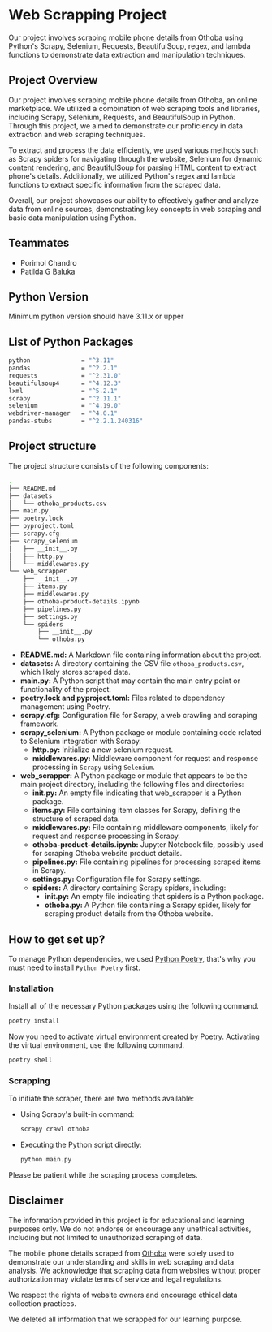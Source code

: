 # Web Scrapping Project

Our project involves scraping mobile phone details from [Othoba](https://www.othoba.com/smartphone?orderby=0&pagesize=40) using Python's Scrapy, Selenium, Requests, BeautifulSoup, regex, and lambda functions to demonstrate data extraction and manipulation techniques.

## Project Overview

Our project involves scraping mobile phone details from Othoba, an online marketplace. We utilized a combination of web scraping tools and libraries, including Scrapy, Selenium, Requests, and BeautifulSoup in Python. Through this project, we aimed to demonstrate our proficiency in data extraction and web scraping techniques.

To extract and process the data efficiently, we used various methods such as Scrapy spiders for navigating through the website, Selenium for dynamic content rendering, and BeautifulSoup for parsing HTML content to extract phone's details. Additionally, we utilized Python's regex and lambda functions to extract specific information from the scraped data.

Overall, our project showcases our ability to effectively gather and analyze data from online sources, demonstrating key concepts in web scraping and basic data manipulation using Python.

## Teammates

- Porimol Chandro
- Patilda G Baluka

## Python Version

Minimum python version should have 3.11.x or upper

## List of Python Packages

```bash
python              = "^3.11"
pandas              = "^2.2.1"
requests            = "^2.31.0"
beautifulsoup4      = "^4.12.3"
lxml                = "^5.2.1"
scrapy              = "^2.11.1"
selenium            = "^4.19.0"
webdriver-manager   = "^4.0.1"
pandas-stubs        = "^2.2.1.240316"
```

## Project structure

The project structure consists of the following components:

```bash
.
├── README.md
├── datasets
│   └── othoba_products.csv
├── main.py
├── poetry.lock
├── pyproject.toml
├── scrapy.cfg
├── scrapy_selenium
│   ├── __init__.py
│   ├── http.py
│   └── middlewares.py
└── web_scrapper
    ├── __init__.py
    ├── items.py
    ├── middlewares.py
    ├── othoba-product-details.ipynb
    ├── pipelines.py
    ├── settings.py
    └── spiders
        ├── __init__.py
        └── othoba.py
```

- **README.md:** A Markdown file containing information about the project.
- **datasets:** A directory containing the CSV file `othoba_products.csv`, which likely stores scraped data.
- **main.py:** A Python script that may contain the main entry point or functionality of the project.
- **poetry.lock and pyproject.toml:** Files related to dependency management using Poetry.
- **scrapy.cfg:** Configuration file for Scrapy, a web crawling and scraping framework.
- **scrapy_selenium:** A Python package or module containing code related to Selenium integration with Scrapy.
    - **http.py:** Initialize a new selenium request.
    - **middlewares.py:** Middleware component for request and response processing in `Scrapy` using `Selenium`.
- **web_scrapper:** A Python package or module that appears to be the main project directory, including the following files and directories:
    - **init.py:** An empty file indicating that web_scrapper is a Python package.
    - **items.py:** File containing item classes for Scrapy, defining the structure of scraped data.
    - **middlewares.py:** File containing middleware components, likely for request and response processing in Scrapy.
    - **othoba-product-details.ipynb:** Jupyter Notebook file, possibly used for scraping Othoba website product details.
    - **pipelines.py:** File containing pipelines for processing scraped items in Scrapy.
    - **settings.py:** Configuration file for Scrapy settings.
    - **spiders:** A directory containing Scrapy spiders, including:
        - **init.py:** An empty file indicating that spiders is a Python package.
        - **othoba.py:** A Python file containing a Scrapy spider, likely for scraping product details from the Othoba website.

## How to get set up?

To manage Python dependencies, we used [Python Poetry](https://python-poetry.org/docs/), that's why you must need to install `Python Poetry` first.

### Installation

Install all of the necessary Python packages using the following command.

```bash
poetry install
```

Now you need to activate virtual environment created by Poetry. Activating the virtual environment, use the following command.

```bash
poetry shell
```

### Scrapping

To initiate the scraper, there are two methods available:

- Using Scrapy's built-in command:

    ```bash
    scrapy crawl othoba
    ```

- Executing the Python script directly:

    ```bash
    python main.py
    ```

Please be patient while the scraping process completes.

## Disclaimer

The information provided in this project is for educational and learning purposes only. We do not endorse or encourage any unethical activities, including but not limited to unauthorized scraping of data.

The mobile phone details scraped from [Othoba](https://www.othoba.com/smartphone?orderby=0&pagesize=40) were solely used to demonstrate our understanding and skills in web scraping and data analysis. We acknowledge that scraping data from websites without proper authorization may violate terms of service and legal regulations.

We respect the rights of website owners and encourage ethical data collection practices.

We deleted all information that we scrapped for our learning purpose.
